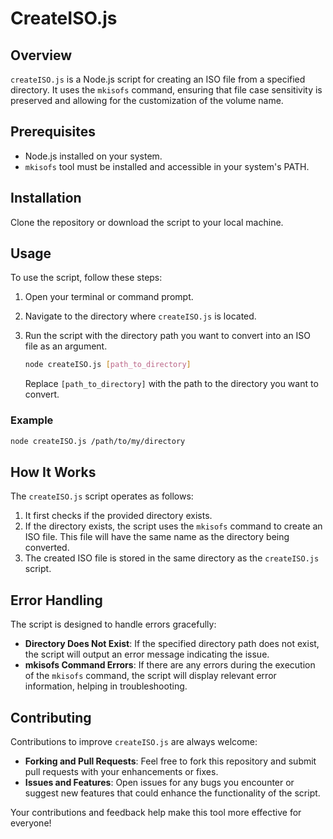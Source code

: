 # CreateISO.js

## Overview
`createISO.js` is a Node.js script for creating an ISO file from a specified directory. It uses the `mkisofs` command, ensuring that file case sensitivity is preserved and allowing for the customization of the volume name.

## Prerequisites
- Node.js installed on your system.
- `mkisofs` tool must be installed and accessible in your system's PATH.

## Installation
Clone the repository or download the script to your local machine.

## Usage
To use the script, follow these steps:

1. Open your terminal or command prompt.
2. Navigate to the directory where `createISO.js` is located.
3. Run the script with the directory path you want to convert into an ISO file as an argument.

   ```bash
   node createISO.js [path_to_directory]
   ```

   Replace `[path_to_directory]` with the path to the directory you want to convert.

### Example
   ```bash
   node createISO.js /path/to/my/directory
   ```

## How It Works
The `createISO.js` script operates as follows:
1. It first checks if the provided directory exists.
2. If the directory exists, the script uses the `mkisofs` command to create an ISO file. This file will have the same name as the directory being converted.
3. The created ISO file is stored in the same directory as the `createISO.js` script.

## Error Handling
The script is designed to handle errors gracefully:
- **Directory Does Not Exist**: If the specified directory path does not exist, the script will output an error message indicating the issue.
- **mkisofs Command Errors**: If there are any errors during the execution of the `mkisofs` command, the script will display relevant error information, helping in troubleshooting.

## Contributing
Contributions to improve `createISO.js` are always welcome:
- **Forking and Pull Requests**: Feel free to fork this repository and submit pull requests with your enhancements or fixes.
- **Issues and Features**: Open issues for any bugs you encounter or suggest new features that could enhance the functionality of the script.

Your contributions and feedback help make this tool more effective for everyone!

